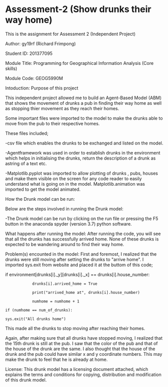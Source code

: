 # Assessment-2 (Show drunks their way home)

This is the assignment for Assessment 2 (Independent Project)

Author: gy19rf (Richard Frimpong) 

Student ID: 201377095

Module Title: Programming for Geographical Information Analysis (Core skills)

Module Code: GEOG5990M

Intoduction: Purpose of this project

This independent project allowed me to build an Agent-Based Model (ABM) that shows the movement of drunks a pub in finding their way home as well as stopping thier movement as they reach their homes.

Some important files were imported to the model to make the drunks able to move from the pub to their respective homes. 

These files included;

-csv file which enables the drunks to be exchanged and listed on the model.

-Agentframework was used in order to establish drunks in the environment which helps in initialising the drunks, return the description of a drunk as astring of a text etc.

-Matplotlib.pyplot was imported to allow plotting of drunks , pubs, houses and make them visible on the screen for any code reader to easily understand what is going on in the model.
Matplotlib.animation was imported to get the model animated.

How the Drunk model can be run:

Below are the steps involved in running the Drunk model:

-The Drunk model can be run by clicking on the run file or pressing the F5 button in the anaconda spyder (version 3.7) python software.

What happens after running the model:
After running the code, you will see that all the drunks has successfully arrived home. None of these drunks is expected to be wandering around to find their way home. 

Problem(s) encounted in the model:
First and foremost, I realized that the drunks were still moving after setting the drunks to "arrive home". I imported sys.exit from website and placed it at the buttom of this code; 

if environment[drunks[i]._y][drunks[i]._x] == drunks[i].house_number:           
                
                drunks[i].arrived_home = True
                
                print("arrived_home at", drunks[i].house_number)
                
                numhome = numhome + 1
    
    if (numhome == num_of_drunks):
    
    sys.exit("All drunks home")

This made all the drunks to stop moving after reaching their homes.

Again, after making sure that all drunks have stopped moving, I realized that the 15th drunk is still at the pub. I saw that the color of the pub and that of the house of the drunk are the same. I also thought that the house of the drunk and the pub could have similar x and y coordinate numbers. This may make the drunk to feel that he is already at home.

License: This drunk model has a licensing document attached, which explains the terms and conditions for copying, distribution and modification of this drunk model. 




